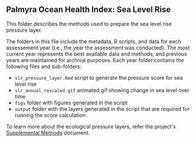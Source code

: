 ## Palmyra Ocean Health Index: Sea Level Rise

This folder describes the methods used to prepare the sea level rise pressure layer. 


The folders in this file include the metadata, R scripts, and data for each assessement year (i.e., the year the assessment was conducted). The most current year represents the best available data and methods, and previous years are maintained for archival purposes. Each year folder contains the following files and sub-folders:     

- `slr_pressure_layer.Rmd` script to generate the pressure score for sea level rise     
- `slr_annual_rescaled.gif` animated gif showing change in sea level over time   
- `figs` folder with figures generated in the script   
- `output` folder with the layers generated in the script that are required for running the score calculation       

To learn more about the ecological pressure layers, refer the project's [Supplemental Methods](https://ohi-4site.github.io/pal-scores/documents/methods-results/Supplement.html) document.   





